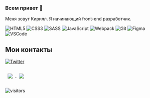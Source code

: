 <!-- header(picture of name) -->

<!-- about me -->
### Всем привет 👋
Меня зовут Кирилл. Я начинающий front-end разработчик. 

<!-- languages and tools -->
<!-- <img alt="HTML5" src="https://img.shields.io/badge/html5-000?&style=for-the-badge&logo=html5&logoColor=%23E34F26"/>
<img alt="CSS3" src="https://img.shields.io/badge/css3-000?&style=for-the-badge&logo=css3&logoColor=%231572B6"/>
<img alt="SASS" src="https://img.shields.io/badge/SASS-000?&style=for-the-badge&logo=SASS&logoColor=hotpink"/>
<img alt="JavaScript" src="https://img.shields.io/badge/javascript-000?&style=for-the-badge&logo=javascript&logoColor=%23F7DF1E"/>
<img alt="Webpack" src="https://img.shields.io/badge/webpack-000?&style=for-the-badge&logo=webpack&logoColor=%238DD6F9"/>
<img alt="Git" src="https://img.shields.io/badge/git-000?&style=for-the-badge&logo=git&logoColor=%23F05033"/>
<img alt="Figma" src="https://img.shields.io/badge/figma-000?&style=for-the-badge&logo=figma&logoColor=%23F24E1E"/>
<img alt="VS Code" src="https://img.shields.io/badge/VSCode-000?&style=for-the-badge&logo=visual-studio-code&logoColor=0078d7"/> -->


![HTML5](https://img.shields.io/badge/html5-000?&style=for-the-badge&logo=html5&logoColor=%23E34F26)
![CSS3](https://img.shields.io/badge/css3-000?&style=for-the-badge&logo=css3&logoColor=%231572B6)
![SASS](https://img.shields.io/badge/SASS-000?&style=for-the-badge&logo=SASS&logoColor=hotpink)
![JavaScript](https://img.shields.io/badge/javascript-000?&style=for-the-badge&logo=javascript&logoColor=%23F7DF1E)
![Webpack](https://img.shields.io/badge/webpack-000?&style=for-the-badge&logo=webpack&logoColor=%238DD6F9)
![Git](https://img.shields.io/badge/git-000?&style=for-the-badge&logo=git&logoColor=%23F05033)
![Figma](https://img.shields.io/badge/figma-000?&style=for-the-badge&logo=figma&logoColor=%23F24E1E)
![VSCode](https://img.shields.io/badge/VSCode-000?&style=for-the-badge&logo=visual-studio-code&logoColor=0078d7)


<!-- follow me -->
## Мои контакты
[![Twitter](https://img.shields.io/badge/-Twitter-000?style=for-the-badge&logo=Twitter&logoColor=%231DA1F2)](https://twitter.com/koshmar1319)


<!-- [![Anurag's GitHub stats](https://github-readme-stats.vercel.app/api?username=koshmar1319&show_icons=true&theme=vision-friendly-dark)](https://github.com/anuraghazra/github-readme-stats)

[![Top Langs](https://github-readme-stats.vercel.app/api/top-langs/?username=koshmar1319&langs_count=5&theme=vision-friendly-dark)](https://github.com/anuraghazra/github-readme-stats) -->

<!-- <div style="display:flex"> -->

<a href="https://github.com/koshmar1319/github-readme-stats">
<img align="center" style="margin:1rem 0.5rem" src="https://github-readme-stats.vercel.app/api?username=koshmar1319&show_icons=true&theme=vision-friendly-dark"/>
</a>

<a href="https://github.com/koshmar1319/github-readme-stats">
<img align="center" style="margin:0.5rem" src="https://github-readme-stats.vercel.app/api/top-langs/?username=koshmar1319&langs_count=3&theme=vision-friendly-dark"/>
</a>



![visitors](https://visitor-badge.glitch.me/badge?page_id=koshmar1319)


<!--
**koshmar1319/koshmar1319** is a ✨ _special_ ✨ repository because its `README.md` (this file) appears on your GitHub profile.

Here are some ideas to get you started:

- 🔭 I’m currently working on ...
- 🌱 I’m currently learning ...
- 👯 I’m looking to collaborate on ...
- 🤔 I’m looking for help with ...
- 💬 Ask me about ...
- 📫 How to reach me: ...
- 😄 Pronouns: ...
- ⚡ Fun fact: ...
-->
